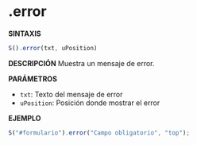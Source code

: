 # .error

**SINTAXIS**
```javascript
S().error(txt, uPosition)
```

**DESCRIPCIÓN**
Muestra un mensaje de error.

**PARÁMETROS**
- `txt`: Texto del mensaje de error
- `uPosition`: Posición donde mostrar el error

**EJEMPLO**
```javascript
S("#formulario").error("Campo obligatorio", "top");
```
